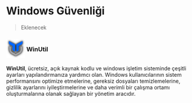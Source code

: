 <!-- NOTLAR 
 - Bu sayfa bilgi içerikli makale olacaktır.
 - Tablo eklemeyi unutmayın 
 - Uygun görseller eklemeyi unutmayın.
 - İçerik kuralları ve ekleme yapmak sayfalarını ziyaret edebilirsiniz -->

# Windows Güvenliği

> Eklenecek

### <span style="display: inline-block; vertical-align: middle;"><img src="docs/images/win-util.png" alt="winutil" style="width: 50px; height: 50px;"> </span> <span style="display: inline-block; vertical-align: middle;"> WinUtil <a href="https://christitustech.github.io/winutil/" target="_blank" style="text-decoration: none; color: inherit; margin-left: 5px;"> <i class="fa-solid fa-globe"></i></a>  <a href="https://github.com/ChrisTitusTech/winutil" target="_blank" style="text-decoration: none; color: inherit; margin-left: 5px"> <i class="fa-brands fa-github"></i></a>

**WinUtil**,  ücretsiz, açık kaynak kodlu ve windows işletim sisteminde çeşitli ayarları yapılandırmanıza yardımcı olan. Windows kullanıcılarının sistem performansını optimize etmelerine, gereksiz dosyaları temizlemelerine, gizlilik ayarlarını iyileştirmelerine ve daha verimli bir çalışma ortamı oluşturmalarına olanak sağlayan bir yönetim aracıdır.
